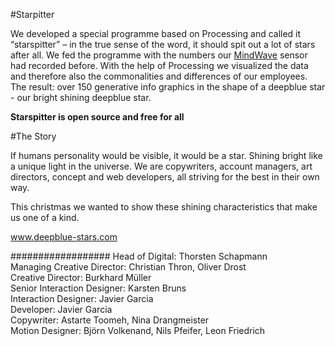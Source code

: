 #Starpitter


We developed a special programme based on Processing and called it “starspitter” – in the true sense of the word, it should spit out a lot of stars after all. We fed the programme with the numbers our [MindWave](http://www.neurosky.com) sensor had recorded before. With the help of Processing we visualized the data and therefore also the commonalities and differences of our employees. The result: over 150 generative info graphics in the shape of a deepblue star - our bright shining deepblue star. 

__Starspitter is open source and free for all__





#The Story


If humans personality would be visible, it would be a star. Shining bright like a unique light in the universe. 
We are copywriters, account managers, art directors, concept and web developers, all striving for the best in their own way. 

This christmas we wanted to show these shining characteristics that make us one of a kind.

www.deepblue-stars.com

##################
Head of Digital: Thorsten Schapmann  
Managing Creative Director: Christian Thron, Oliver Drost  
Creative Director: Burkhard Müller  
Senior Interaction Designer: Karsten Bruns  
Interaction Designer: Javier Garcia  
Developer: Javier Garcia  
Copywriter: Astarte Toomeh, Nina Drangmeister  
Motion Designer: Björn Volkenand, Nils Pfeifer, Leon Friedrich